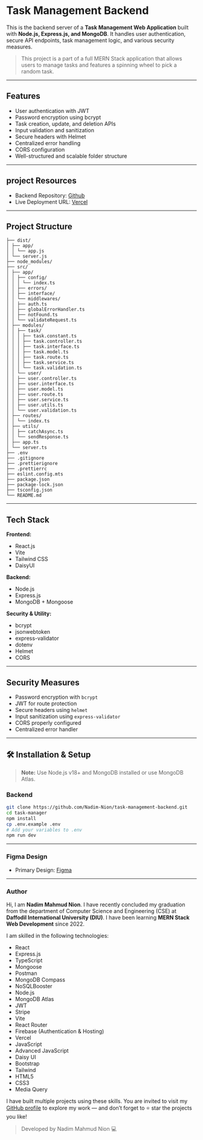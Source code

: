 # Task Management Backend

This is the backend server of a **Task Management Web Application** built with **Node.js, Express.js, and MongoDB**. It handles user authentication, secure API endpoints, task management logic, and various security measures.

> This project is a part of a full MERN Stack application that allows users to manage tasks and features a spinning wheel to pick a random task.

---

## Features

- User authentication with JWT
- Password encryption using bcrypt
- Task creation, update, and deletion APIs
- Input validation and sanitization
- Secure headers with Helmet
- Centralized error handling
- CORS configuration
- Well-structured and scalable folder structure

---

## project Resources

- Backend Repository: [Github](https://github.com/Nadim-Nion/task-management-backend)
- Live Deployment URL: [Vercel](https://task-management-backend-teal-three.vercel.app/)

---

## Project Structure

```
├── dist/
│ ├── app/
│ │ └── app.js
│ └── server.js
├── node_modules/
├── src/
│ ├── app/
│ │ ├── config/
│ │ │ └── index.ts
│ │ ├── errors/
│ │ ├── interface/
│ │ └── middlewares/
│ │ ├── auth.ts
│ │ ├── globalErrorHandler.ts
│ │ ├── notFound.ts
│ │ └── validateRequest.ts
│ ├── modules/
│ │ ├── task/
│ │ │ ├── task.constant.ts
│ │ │ ├── task.controller.ts
│ │ │ ├── task.interface.ts
│ │ │ ├── task.model.ts
│ │ │ ├── task.route.ts
│ │ │ ├── task.service.ts
│ │ │ └── task.validation.ts
│ │ └── user/
│ │ ├── user.controller.ts
│ │ ├── user.interface.ts
│ │ ├── user.model.ts
│ │ ├── user.route.ts
│ │ ├── user.service.ts
│ │ ├── user.utils.ts
│ │ └── user.validation.ts
│ ├── routes/
│ │ └── index.ts
│ ├── utils/
│ │ ├── catchAsync.ts
│ │ └── sendResponse.ts
│ ├── app.ts
│ └── server.ts
├── .env
├── .gitignore
├── .prettierignore
├── .prettierrc
├── eslint.config.mts
├── package.json
├── package-lock.json
├── tsconfig.json
└── README.md
```

---

## Tech Stack

**Frontend:**

- React.js
- Vite
- Tailwind CSS
- DaisyUI

**Backend:**

- Node.js
- Express.js
- MongoDB + Mongoose

**Security & Utility:**

- bcrypt
- jsonwebtoken
- express-validator
- dotenv
- Helmet
- CORS

---

## Security Measures

- Password encryption with `bcrypt`
- JWT for route protection
- Secure headers using `helmet`
- Input sanitization using `express-validator`
- CORS properly configured
- Centralized error handler

---

## 🛠️ Installation & Setup

> **Note:** Use Node.js v18+ and MongoDB installed or use MongoDB Atlas.

### Backend

```bash
git clone https://github.com/Nadim-Nion/task-management-backend.git
cd task-manager
npm install
cp .env.example .env
# Add your variables to .env
npm run dev
```

---

### Figma Design

- Primary Design: [Figma](https://www.figma.com/design/5iMEaU0uMrI5AWsAxHfkba/MERN--Test?node-id=1001-46&p=f&t=VL824us44DQjf8Id-0)

---

### Author

Hi, I am **Nadim Mahmud Nion**. I have recently concluded my graduation from the department of Computer Science and Engineering (CSE) at **Daffodil International University (DIU)**. I have been learning **MERN Stack Web Development** since 2022.

I am skilled in the following technologies:

- React
- Express.js
- TypeScript
- Mongoose
- Postman
- MongoDB Compass
- NoSQLBooster
- Node.js
- MongoDB Atlas
- JWT
- Stripe
- Vite
- React Router
- Firebase (Authentication & Hosting)
- Vercel
- JavaScript
- Advanced JavaScript
- Daisy UI
- Bootstrap
- Tailwind
- HTML5
- CSS3
- Media Query

I have built multiple projects using these skills. You are invited to visit my [GitHub profile](https://github.com/Nadim-Nion) to explore my work — and don’t forget to ⭐ star the projects you like!

> Developed by Nadim Mahmud Nion 💻

